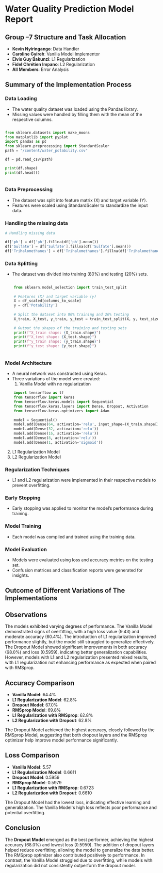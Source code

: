 # Water Quality Prediction Model Report

## Group –7 Structure and Task Allocation

- **Kevin Nyiringango**:  Data Handler
- **Caroline Gyireh**: Vanilla Model Implementor
- **Elvis Guy Bakunzi**: L1 Regularization
- **Fidel Chrétien Impano**: L2 Regularization
- **All Members**: Error Analysis

## Summary of the Implementation Process

### Data Loading
- The water quality dataset was loaded using the Pandas library.
- Missing values were handled by filling them with the mean of the respective columns.

```python

from sklearn.datasets import make_moons
from matplotlib import pyplot
import pandas as pd
from sklearn.preprocessing import StandardScaler
path = "/content/water_potability.csv"

df = pd.read_csv(path)

print(df.shape)
print(df.head())
  
```

### Data Preprocessing
- The dataset was split into feature matrix (X) and target variable (Y).
- Features were scaled using StandardScaler to standardize the input data.

 ### Handling the missing data

```python
# Handling missing data

df['ph'] = df['ph'].fillna(df['ph'].mean())
df['Sulfate'] = df['Sulfate'].fillna(df['Sulfate'].mean())
df['Trihalomethanes'] = df['Trihalomethanes'].fillna(df['Trihalomethanes'].mean())

```

### Data Splitting
- The dataset was divided into training (80%) and testing (20%) sets.

```python
    
    from sklearn.model_selection import train_test_split
    
    # Features (X) and target variable (y)
    X = df_scaled[columns_to_scale]
    y = df['Potability']
    
    # Split the dataset into 80% training and 20% testing
    X_train, X_test, y_train, y_test = train_test_split(X, y, test_size=0.2, random_state=42)
    
    # Output the shapes of the training and testing sets
    print(f"X_train shape: {X_train.shape}")
    print(f"X_test shape: {X_test.shape}")
    print(f"y_train shape: {y_train.shape}")
    print(f"y_test shape: {y_test.shape}")
  
```

### Model Architecture
- A neural network was constructed using Keras.
- Three variations of the model were created:
  1. Vanilla Model with no regularization

```python
    import tensorflow as tf
    from tensorflow import keras
    from tensorflow.keras.models import Sequential
    from tensorflow.keras.layers import Dense, Dropout, Activation
    from tensorflow.keras.optimizers import Adam
    
    model = Sequential()
    model.add(Dense(64, activation='relu', input_shape=(X_train.shape[1],)))
    model.add(Dense(32, activation='relu'))
    model.add(Dense(16, activation='relu'))
    model.add(Dense(8, activation='relu'))
    model.add(Dense(1, activation='sigmoid'))
```
  2. L1 Regularization Model
  3. L2 Regularization Model

### Regularization Techniques
- L1 and L2 regularization were implemented in their respective models to prevent overfitting.

### Early Stopping
- Early stopping was applied to monitor the model’s performance during training.

### Model Training
- Each model was compiled and trained using the training data. 

### Model Evaluation
- Models were evaluated using loss and accuracy metrics on the testing set.
- Confusion matrices and classification reports were generated for insights.

## Outcome of Different Variations of The Implementations
## Observations
The models exhibited varying degrees of performance. The Vanilla Model demonstrated signs of overfitting, with a high loss value (9.43) and moderate accuracy (60.4%). The introduction of L1 regularization improved performance slightly, but the model still struggled to generalize effectively. The Dropout Model showed significant improvements in both accuracy (68.0%) and loss (0.5959), indicating better generalization capabilities. However, models with L1 and L2 regularization presented mixed results, with L1 regularization not enhancing performance as expected when paired with RMSprop.

## Accuracy Comparison
- **Vanilla Model**: 64.4%
- **L1 Regularization Model**: 62.8%
- **Dropout Model**: 67.0%
- **RMSprop Model**: 69.8%
- **L1 Regularization with RMSprop**: 62.8%
- **L2 Regularization with Dropout**: 62.8%

The Dropout Model achieved the highest accuracy, closely followed by the RMSprop Model, suggesting that both dropout layers and the RMSprop optimizer help improve model performance significantly.

## Loss Comparison
- **Vanilla Model**: 5.57
- **L1 Regularization Model**: 0.6611
- **Dropout Model**: 0.5959
- **RMSprop Model**: 0.5979
- **L1 Regularization with RMSprop**: 0.6723
- **L2 Regularization with Dropout**: 0.6610

The Dropout Model had the lowest loss, indicating effective learning and generalization. The Vanilla Model's high loss reflects poor performance and potential overfitting.

## Conclusion
The **Dropout Model** emerged as the best performer, achieving the highest accuracy (68.0%) and lowest loss (0.5959). The addition of dropout layers helped reduce overfitting, allowing the model to generalize the data better. The RMSprop optimizer also contributed positively to performance. In contrast, the Vanilla Model struggled due to overfitting, while models with regularization did not consistently outperform the dropout model. 
